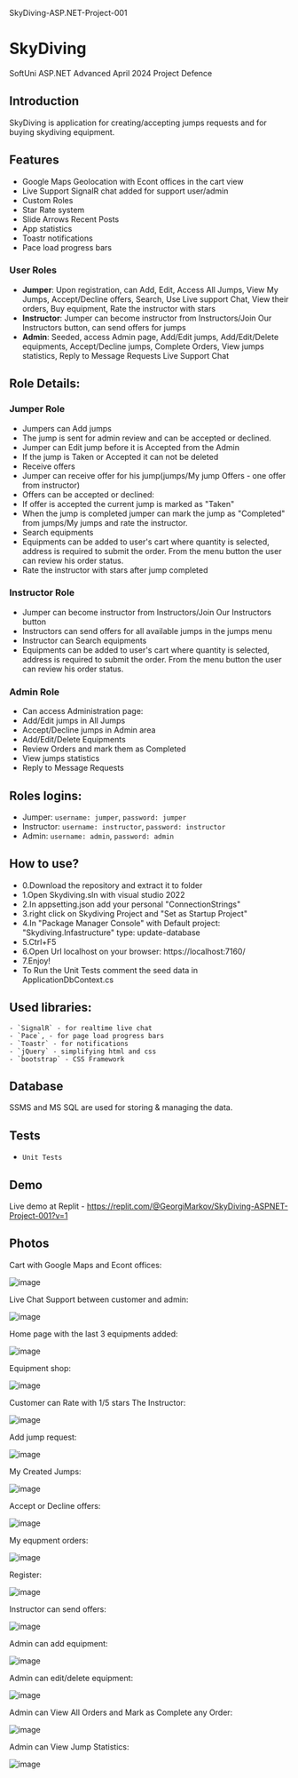 SkyDiving-ASP.NET-Project-001 

# SkyDiving
SoftUni ASP.NET Advanced April 2024 Project Defence

## Introduction
SkyDiving is application for creating/accepting jumps requests and for buying skydiving equipment.

## Features
- Google Maps Geolocation with Econt offices in the cart view
- Live Support SignalR chat added for support user/admin
- Custom Roles
- Star Rate system
- Slide Arrows Recent Posts
- App statistics
- Toastr notifications
- Pace load progress bars

### User Roles
- **Jumper**: Upon registration, can Add, Edit, Access All Jumps, View My Jumps, Accept/Decline offers, Search, Use Live support Chat, View their orders, Buy equipment, Rate the instructor with stars
- **Instructor**: Jumper can become instructor from Instructors/Join Our Instructors button, can send offers for jumps
- **Admin**: Seeded, access Admin page, Add/Edit jumps, Add/Edit/Delete equipments, Accept/Decline jumps, Complete Orders, View jumps statistics, Reply to Message Requests Live Support Chat

## Role Details:

### Jumper Role
- Jumpers can Add jumps  
- The jump is sent for admin review and can be accepted or declined.  
- Jumper can Edit jump before it is Accepted from the Admin  
- If the jump is Taken or Accepted it can not be deleted  
- Receive offers  
- Jumper can receive offer for his jump(jumps/My jump Offers - one offer from instructor)  
- Offers can be accepted or declined:  
- If offer is accepted the current jump is marked as "Taken"
- When the jump is completed jumper can mark the jump as "Completed" from jumps/My jumps and rate the instructor.  
- Search equipments  
- Equipments can be added to user's cart where quantity is selected, address is required to submit the order. From the menu button the user can review his order status.  
- Rate the instructor with stars after jump completed

### Instructor Role
- Jumper can become instructor from Instructors/Join Our Instructors button  
- Instructors can send offers for all available jumps in the jumps menu  
- Instructor can Search equipments  
- Equipments can be added to user's cart where quantity is selected, address is required to submit the order. From the menu button the user can review his order status.

### Admin Role
- Can access Administration page:  
- Add/Edit jumps in All Jumps
- Accept/Decline jumps in Admin area 
- Add/Edit/Delete Equipments
- Review Orders and mark them as Completed  
- View jumps statistics
- Reply to Message Requests

## Roles logins:
- Jumper: `username: jumper`, `password: jumper`
- Instructor: `username: instructor`, `password: instructor`
- Admin: `username: admin`, `password: admin`

## How to use?
- 0.Download the repository and extract it to folder
- 1.Open Skydiving.sln with visual studio 2022
- 2.In appsetting.json add your personal "ConnectionStrings"
- 3.right click on Skydiving Project and "Set as Startup Project"
- 4.In "Package Manager Console" with Default project: "Skydiving.Infastructure" type: update-database
- 5.Ctrl+F5
- 6.Open Url localhost on your browser: https://localhost:7160/
- 7.Enjoy!
- To Run the Unit Tests comment the seed data in ApplicationDbContext.cs

## Used libraries:
    - `SignalR` - for realtime live chat
    - `Pace`, - for page load progress bars
    - `Toastr` - for notifications 
    - `jQuery` - simplifying html and css
    - `bootstrap` - CSS Framework

## Database

SSMS and MS SQL are used for storing & managing the data.

## Tests

- `Unit Tests`

## Demo
Live demo at Replit - https://replit.com/@GeorgiMarkov/SkyDiving-ASPNET-Project-001?v=1

## Photos


Cart with Google Maps and Econt offices:

![image](https://imgur.com/gLzDE4N.png)



Live Chat Support between customer and admin:


![image](https://imgur.com/Io33tqC.png)



Home page with the last 3 equipments added:

![image](https://imgur.com/ot8FEoE.png) 



Equipment shop:

![image](https://imgur.com/EgTjepA.png) 



Customer can Rate with 1/5 stars The Instructor:

![image](https://imgur.com/RmWADWi.png) 



Add jump request:

![image](https://imgur.com/c3omqXI.png) 



My Created Jumps:

![image](https://imgur.com/WkJTLkT.png) 



Accept or Decline offers:

![image](https://imgur.com/BTGCIoB.png) 



My equpment orders:

![image](https://imgur.com/j6Kmicg.png) 



Register:

![image](https://imgur.com/gTITz1H.png) 



Instructor can send offers:

![image](https://imgur.com/foiHmpJ.png) 



Admin can add equipment:

![image](https://imgur.com/oyQnppZ.png) 



Admin can edit/delete equipment:

![image](https://imgur.com/cOrd3wA.png) 



Admin can View All Orders and Mark as Complete any Order:

![image](https://imgur.com/HbFaz91.png) 





Admin can View Jump Statistics:

![image](https://imgur.com/IIGwVpR.png) 
